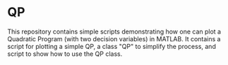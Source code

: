 # QP
This repository contains simple scripts demonstrating how one can plot a Quadratic Program (with two decision variables) in MATLAB. It contains a script for plotting a simple QP, a class "QP" to simplify the process, and script to show how to use the QP class.
